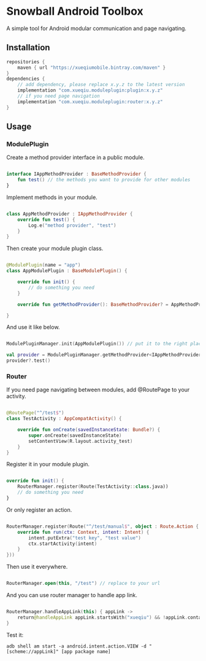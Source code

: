 Snowball Android Toolbox
============

A simple tool for Android modular communication and page navigating.

## Installation

```groovy
repositories {
    maven { url "https://xueqiumobile.bintray.com/maven" }
}
dependencies {
    // add dependency, please replace x.y.z to the latest version
    implementation "com.xueqiu.moduleplugin:plugin:x.y.z"
    // if you need page navigation
    implementation "com.xueqiu.moduleplugin:router:x.y.z"
}
```

## Usage

### ModulePlugin

Create a method provider interface in a public module.
```kotlin

interface IAppMethodProvider : BaseMethodProvider {
    fun test() // the methods you want to provide for other modules
}
```

Implement methods in your module.
```kotlin

class AppMethodProvider : IAppMethodProvider {
    override fun test() {
        Log.e("method provider", "test")
    }
}
```

Then create your module plugin class.
```kotlin

@ModulePlugin(name = "app")
class AppModulePlugin : BaseModulePlugin() {

    override fun init() {
        // do something you need
    }

    override fun getMethodProvider(): BaseMethodProvider? = AppMethodProvider() // replace to your module method provider

}

```

And use it like below.
```kotlin

ModulePluginManager.init(AppModulePlugin()) // put it to the right place

val provider = ModulePluginManager.getMethodProvider<IAppMethodProvider>("app")
provider?.test()
```

### Router

If you need page navigating between modules, add @RoutePage to your activity.

```kotlin

@RoutePage("^/test$")
class TestActivity : AppCompatActivity() {

    override fun onCreate(savedInstanceState: Bundle?) {
        super.onCreate(savedInstanceState)
        setContentView(R.layout.activity_test)
    }
}
```

Register it in your module plugin.
```kotlin

override fun init() {
    RouterManager.register(Route(TestActivity::class.java))
    // do something you need
}

```

Or only register an action.
```kotlin

RouterManager.register(Route("^/test/manual$", object : Route.Action {
    override fun run(ctx: Context, intent: Intent) {
        intent.putExtra("test key", "test value")
        ctx.startActivity(intent)
    }
}))
```

Then use it everywhere.
```kotlin

RouterManager.open(this, "/test") // replace to your url

```

And you can use router manager to handle app link.
```kotlin

RouterManager.handleAppLink(this) { appLink ->
    return@handleAppLink appLink.startsWith("xueqiu") && !appLink.contains("https") // replace this line to your rules
}
```

Test it: 
```
adb shell am start -a android.intent.action.VIEW -d "[scheme://appLink]" [app package name]
```
